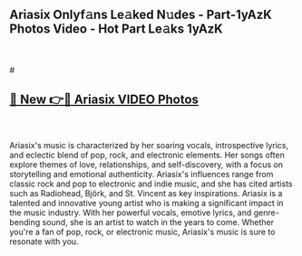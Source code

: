 ## Ariasix Onlyf𝚊ns Le𝚊ked N𝚞des - Part-1yAzK Photos Video - Hot Part Le𝚊ks 1yAzK
<br>
<br>
# <h2><a href="https://213.232.235.80/live/video.php?q=ariasix">🔗 New 👉🔴 Ariasix VIDEO Photos</a></h2>
<br>
<br>
Ariasix's music is characterized by her soaring vocals, introspective lyrics, and eclectic blend of pop, rock, and electronic elements. Her songs often explore themes of love, relationships, and self-discovery, with a focus on storytelling and emotional authenticity. Ariasix's influences range from classic rock and pop to electronic and indie music, and she has cited artists such as Radiohead, Björk, and St. Vincent as key inspirations. Ariasix is a talented and innovative young artist who is making a significant impact in the music industry. With her powerful vocals, emotive lyrics, and genre-bending sound, she is an artist to watch in the years to come. Whether you're a fan of pop, rock, or electronic music, Ariasix's music is sure to resonate with you.
<br>
<br>